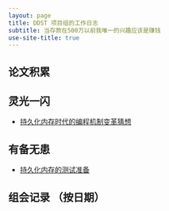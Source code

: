 ```yaml
---
layout: page
title: DDST 项目组的工作日志
subtitle: 当存款在500万以前我唯一的兴趣应该是赚钱
use-site-title: true
---
```



## 论文积累

## 灵光一闪
- [持久化内存时代的编程机制变革猜想](pm-era-programming)

## 有备无患
- [持久化内存的测试准备](pm-test-prepare)

## 组会记录 （按日期）
